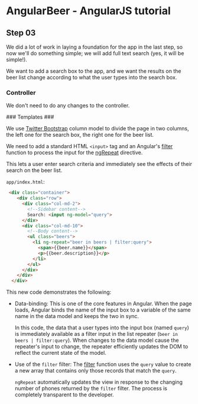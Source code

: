 # AngularBeer - AngularJS tutorial #

## Step 03 ##

We did a lot of work in laying a foundation for the app in the last step, so now we'll do something simple; 
we will add full text search (yes, it will be simple!). 

We want to add a search box to the app, and we want the results on the beer list change according to what the user types into the search box.

### Controller ###

We don't need to do any changes to the controller.

### Templates ###

We use [Twitter Bootstrap](http://getbootstrap.com) column model to divide the page in two columns, the left one for the search box, the right one for the beer list.

We need to add a standard HTML `<input>` tag and an Angular's [filter](https://docs.angularjs.org/api/ng/filter/filter) function to process the input for the [ngRepeat](https://docs.angularjs.org/api/ng/directive/ngRepeat) directive.

This lets a user enter search criteria and immediately see the effects of their search on the beer list. 

`app/index.html`:

```html
 <div class="container">
    <div class="row">
      <div class="col-md-2">
        <!--Sidebar content-->
        Search: <input ng-model="query">
      </div>
      <div class="col-md-10">
        <!--Body content-->
        <ul class="beers">
          <li ng-repeat="beer in beers | filter:query">
            <span>{{beer.name}}</span>
            <p>{{beer.description}}</p>
          </li>
        </ul>
      </div>
    </div>
  </div>
```

This new code demonstrates the following:

* Data-binding: This is one of the core features in Angular. When the page loads, Angular binds the name of the input box to 
  a variable of the same name in the data model and keeps the two in sync.

  In this code, the data that a user types into the input box (named `query`) is immediately available as a filter input in the list repeater (`beer in beers | filter:query`). When changes to the data model cause the repeater's input to change, the repeater efficiently updates the DOM to reflect the current state of the model.

* Use of the `filter` filter: The [filter](https://docs.angularjs.org/api/ng/filter/filter) function uses the `query` value to create 
  a new array that contains only those records that match the `query`.

  `ngRepeat` automatically updates the view in response to the changing number of phones returned by the `filter` filter. The process is completely transparent to the developer.  